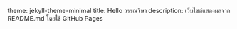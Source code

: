 theme: jekyll-theme-minimal
title: Hello วรรณวิษา
description: เว็บไซต์แสดงผลจาก README.md โดยใช้ GitHub Pages
